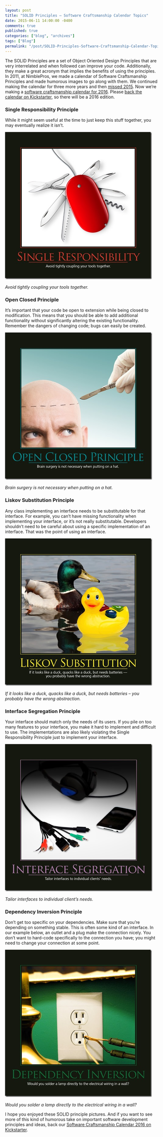 ```yaml
---
layout: post
title: "SOLID Principles – Software Craftsmanship Calendar Topics"
date: 2015-06-11 14:00:00 -0400
comments: true
published: true
categories: ["blog", "archives"]
tags: ["Blog"]
permalink: "/post/SOLID-Principles-Software-Craftsmanship-Calendar-Topics/"
---
```

<!-- more -->



<p>The SOLID Principles are a set of Object Oriented Design Principles that are very interrelated and when followed can improve your code. Additionally, they make a great acronym that implies the benefits of using the principles. In 2011, at NimblePros, we made a calendar of Software Craftsmanship Principles and made humorous images to go along with them. We continued making the calendar for three more years and then <a href="/post/2015-Software-Craftsmanship-Calendar" target="_blank">missed 2015</a>. Now we’re making a <a href="/post/2016-Software-Craftsmanship-Calendar" target="_blank">software craftsmanship calendar for 2016</a>. Please <a href="https://www.kickstarter.com/projects/988315286/software-craftsmanship-calendar-2016" target="_blank">back the calendar on Kickstarter</a>, so there will be a 2016 edition.</p> <h3>Single Responsibility Principle</h3> <p>While it might seem useful at the time to just keep this stuff together, you may eventually realize it isn’t.</p> <p><a href="/images/files/SingleResponsibilityPrinciple.jpg"><img title="SingleResponsibilityPrinciple" style="border-left-width: 0px; border-right-width: 0px; border-bottom-width: 0px; display: inline; border-top-width: 0px" border="0" alt="SingleResponsibilityPrinciple" src="/images/files/SingleResponsibilityPrinciple_thumb.jpg" width="484" height="484"></a> </p> <p><em>Avoid tightly coupling your tools together.</em></p> <h3>Open Closed Principle</h3> <p>It’s important that your code be open to extension while being closed to modification. This means that you should be able to add additional functionality without significantly altering the existing functionality. Remember the dangers of changing code; bugs can easily be created.</p> <p><a href="/images/files/OpenClosedPrinciple.jpg"><img title="OpenClosedPrinciple" style="border-left-width: 0px; border-right-width: 0px; border-bottom-width: 0px; display: inline; border-top-width: 0px" border="0" alt="OpenClosedPrinciple" src="/images/files/OpenClosedPrinciple_thumb.jpg" width="485" height="484"></a> </p> <p><em>Brain surgery is not necessary when putting on a hat.</em></p> <h3>Liskov Substitution Principle</h3> <p>Any class implementing an interface needs to be substitutable for that interface. For example, you can’t have missing functionality when implementing your interface, or it’s not really substitutable. Developers shouldn’t need to be careful about using a specific implementation of an interface. That was the point of using an interface.</p> <p><a href="/images/files/LiskovSubstitutionPrinciple.jpg"><img title="LiskovSubstitutionPrinciple" style="border-left-width: 0px; border-right-width: 0px; border-bottom-width: 0px; display: inline; border-top-width: 0px" border="0" alt="LiskovSubstitutionPrinciple" src="/images/files/LiskovSubstitutionPrinciple_thumb.jpg" width="485" height="484"></a>&nbsp;</p> <p><em>If it looks like a duck, quacks like a duck, but needs batteries – you probably have the wrong abstraction.</em></p> <h3>Interface Segregation Principle</h3> <p>Your interface should match only the needs of its users. If you pile on too many features to your interface, you make it hard to implement and difficult to use. The implementations are also likely violating the Single Responsibility Principle just to implement your interface.</p> <p><a href="/images/files/NP-Interface-Segregation_1.jpg"><img title="NP-Interface-Segregation" style="border-top: 0px; border-right: 0px; border-bottom: 0px; border-left: 0px; display: inline" border="0" alt="NP-Interface-Segregation" src="/images/files/NP-Interface-Segregation_thumb_1.jpg" width="486" height="484"></a> </p> <p><em>Tailor interfaces to individual client’s needs.</em></p> <h3>Dependency Inversion Principle</h3> <p>Don’t get too specific on your dependencies. Make sure that you’re depending on something stable. This is often some kind of an interface. In our example below, an outlet and a plug make the connection nicely. You don’t want to hard-code specifically to the connection you have; you might need to change your connection at some point.</p> <p><a href="/images/files/NP-Dependency-Inversion.jpg"><img title="NP-Dependency-Inversion" style="border-top: 0px; border-right: 0px; border-bottom: 0px; border-left: 0px; display: inline" border="0" alt="NP-Dependency-Inversion" src="/images/files/NP-Dependency-Inversion_thumb.jpg" width="484" height="484"></a> </p> <p></p> <p></p> <p></p> <p></p> <p></p> <p><em>Would you solder a lamp directly to the electrical wiring in a wall?</em></p> <p>I hope you enjoyed these SOLID principle pictures. And if you want to see more of this kind of humorous take on important software development principles and ideas, back our <a href="https://www.kickstarter.com/projects/988315286/software-craftsmanship-calendar-2016" target="_blank">Software Craftsmanship Calendar 2016 on Kickstarter</a>.</p>
